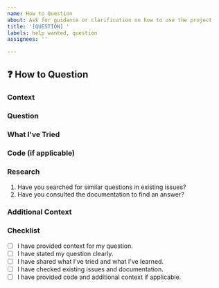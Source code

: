 ```yaml
---
name: How to Question
about: Ask for guidance or clarification on how to use the project
title: '[QUESTION] '
labels: help wanted, question
assignees: ''

---
```


## ❓ How to Question

### Context

<!-- Provide a brief description of what you're trying to accomplish with the project. This context will help others understand your question better. -->

### Question

<!-- Clearly state your question. Be as specific as possible to help others understand what you're looking for. -->

### What I've Tried

<!-- Describe what you've tried so far and what you've learned. This helps avoid redundant suggestions and shows that you've made an effort to find a solution. -->

### Code (if applicable)

<!-- If your question involves code, please share the relevant parts here. Format your code for readability. -->

### Research

1. Have you searched for similar questions in existing issues?
2. Have you consulted the documentation to find an answer?

### Additional Context

<!-- Add any other context, links, or screenshots about your question here. -->

### Checklist

- [ ] I have provided context for my question.
- [ ] I have stated my question clearly.
- [ ] I have shared what I've tried and what I've learned.
- [ ] I have checked existing issues and documentation.
- [ ] I have provided code and additional context if applicable.
